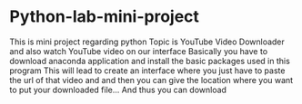# Python-lab-mini-project
This is mini project regarding python
Topic is YouTube Video Downloader and also watch YouTube video on our interface 
Basically you have to download anaconda application and install the basic packages used in this program
This will lead to create an interface where you just have to paste the url of that video and and then you can give the location where you want to put your downloaded file... And thus you can download 
